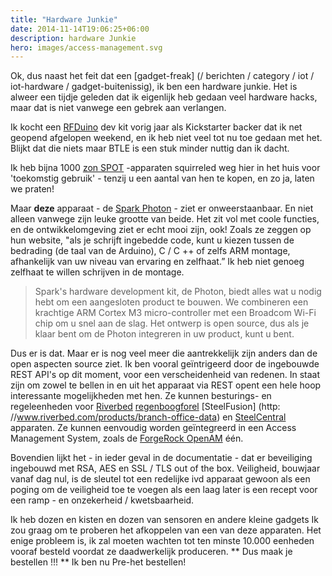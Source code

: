 ```yaml
---
title: "Hardware Junkie"
date: 2014-11-14T19:06:25+06:00
description: hardware Junkie
hero: images/access-management.svg
---
```


Ok, dus naast het feit dat een [gadget-freak] (/ berichten / category / iot / iot-hardware / gadget-buitenissig), ik ben een hardware junkie. Het is alweer een tijdje geleden dat ik eigenlijk heb gedaan veel hardware hacks, maar dat is niet vanwege een gebrek aan verlangen.

Ik kocht een [RFDuino](http://www.rfduino.com) dev kit vorig jaar als Kickstarter backer dat ik net geopend afgelopen weekend, en ik heb niet veel tot nu toe gedaan met het. Blijkt dat die niets maar BTLE is een stuk minder nuttig dan ik dacht.

Ik heb bijna 1000 [zon SPOT](http://www.sunspotworld.com) -apparaten squirreled weg hier in het huis voor 'toekomstig gebruik' - tenzij u een aantal van hen te kopen, en zo ja, laten we praten!

Maar **deze** apparaat - de [Spark Photon](https://www.spark.io) - ziet er onweerstaanbaar. En niet alleen vanwege zijn leuke grootte van beide. Het zit vol met coole functies, en de ontwikkelomgeving ziet er echt mooi zijn, ook! Zoals ze zeggen op hun website, "als je schrijft ingebedde code, kunt u kiezen tussen de bedrading (de taal van de Arduino), C / C ++ of zelfs ARM montage, afhankelijk van uw niveau van ervaring en zelfhaat.” Ik heb niet genoeg zelfhaat te willen schrijven in de montage.

> Spark's hardware development kit, de Photon, biedt alles wat u nodig hebt om een aangesloten product te bouwen. We combineren een krachtige ARM Cortex M3 micro-controller met een Broadcom Wi-Fi chip om u snel aan de slag. Het ontwerp is open source, dus als je klaar bent om de Photon integreren in uw product, kunt u bent.

Dus er is dat. Maar er is nog veel meer die aantrekkelijk zijn anders dan de open aspecten source ziet. Ik ben vooral geïntrigeerd door de ingebouwde REST API's op dit moment, voor een verscheidenheid van redenen. In staat zijn om zowel te bellen in en uit het apparaat via REST opent een hele hoop interessante mogelijkheden met hen. Ze kunnen besturings- en regeleenheden voor [Riverbed](http://www.riverbed.com) [regenboogforel](http://www.riverbed.com/products/wan-optimization) [SteelFusion] (http: //www.riverbed.com/products/branch-office-data) en [SteelCentral](http://www.riverbed.com/products/branch-office-data) apparaten. Ze kunnen eenvoudig worden geïntegreerd in een Access Management System, zoals de [ForgeRock OpenAM](http://www.riverbed.com/products/performance-management-control) één.

Bovendien lijkt het - in ieder geval in de documentatie - dat er beveiliging ingebouwd met RSA, AES en SSL / TLS out of the box. Veiligheid, bouwjaar vanaf dag nul, is de sleutel tot een redelijke ivd apparaat gewoon als een poging om de veiligheid toe te voegen als een laag later is een recept voor een ramp - en onzekerheid / kwetsbaarheid.

Ik heb dozen en kisten en dozen van sensoren en andere kleine gadgets Ik zou graag om te proberen het afkoppelen van een van deze apparaten. Het enige probleem is, ik zal moeten wachten tot ten minste 10.000 eenheden vooraf besteld voordat ze daadwerkelijk produceren. ** Dus maak je bestellen !!! ** Ik ben nu Pre-het bestellen!
